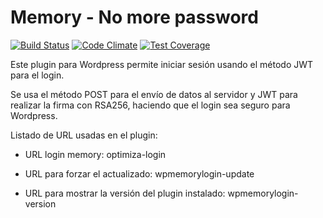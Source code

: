 # Memory - No more password



[![Build Status](https://travis-ci.org/Optimiza-Click/no-more-passwords-wp.svg?branch=master)](https://travis-ci.org/Optimiza-Click/no-more-passwords-wp)
[![Code Climate](https://codeclimate.com/github/Optimiza-Click/no-more-passwords-wp/badges/gpa.svg)](https://codeclimate.com/github/Optimiza-Click/no-more-passwords-wp/)
[![Test Coverage](https://codeclimate.com/github/Optimiza-Click/no-more-passwords-wp/badges/coverage.svg)](https://codeclimate.com/github/Optimiza-Click/no-more-passwords-wp/)



Este plugin para Wordpress permite iniciar sesión usando el método JWT para el login.

Se usa el método POST para el envío de datos al servidor y JWT para realizar la firma con RSA256, haciendo que el login sea seguro para Wordpress.

Listado de URL usadas en el plugin:

- URL login memory: optimiza-login

- URL para forzar el actualizado: wpmemorylogin-update
		
- URL para mostrar la versión del plugin instalado: wpmemorylogin-version

